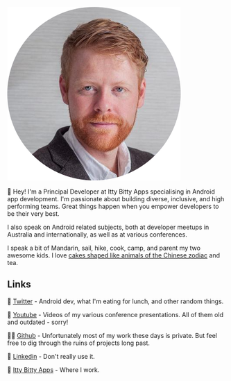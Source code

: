 ![Profile picture](profile-round.png)

👋 Hey!  I'm a Principal Developer at Itty Bitty Apps specialising in Android app development.  I'm passionate about building diverse, inclusive, and high performing teams.  Great things happen when you empower developers to be their very best.

I also speak on Android related subjects, both at developer meetups in Australia and internationally, as well as at various conferences.

I speak a bit of Mandarin, sail, hike, cook, camp, and parent my two awesome kids.   I love [cakes shaped like animals of the Chinese zodiac](pig-cake.jpg) and tea.

## Links

🐥 [Twitter](https://twitter.com/LukeSleeman) - Android dev, what I'm eating for lunch, and other random things.

🎥 [Youtube](https://www.youtube.com/channel/UCyP8OUdghOYrKz2jRok_Dxw) - Videos of my various conference presentations.  All of them old and outdated - sorry!

🧑‍💻 [Github](https://github.com/lukesleeman) - Unfortunately most of my work these days is private.  But feel free to dig through the ruins of projects long past.

🔗 [Linkedin](https://www.linkedin.com/in/luke-sleeman-b2b51060) - Don't really use it.

💼 [Itty Bitty Apps](https://www.ittybittyapps.com/) - Where I work.
